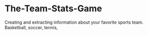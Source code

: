 # The-Team-Stats-Game
Creating and extracting information about your favorite sports team. Basketball, soccer, tennis,
